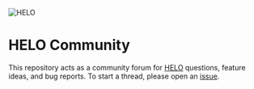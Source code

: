 ![HELO](https://usehelo.com/images/social.png)

# HELO Community

This repository acts as a community forum for [HELO](https://usehelo.com) questions, feature ideas, and bug reports. To start a thread, please open an [issue](https://github.com/beyondcode/helo-community/issues).


